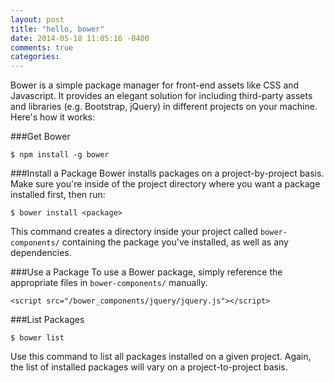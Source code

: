```yaml
---
layout: post
title: "hello, bower"
date: 2014-05-18 11:05:16 -0400
comments: true
categories: 
---
```


Bower is a simple package manager for front-end assets like CSS and
Javascript. It provides an elegant solution for including third-party assets and libraries (e.g.
Bootstrap, jQuery) in different projects on your machine.  Here's how it
works:

###Get Bower
```
$ npm install -g bower
```

###Install a Package
Bower installs packages on a project-by-project basis.  Make sure
you're inside of the project directory where you want a package installed first,
then run:

```
$ bower install <package>
```

This command creates a directory inside your project called ```bower-components/```
containing the package you've installed, as well as any dependencies.

###Use a Package
To use a Bower package, simply reference the appropriate files in ```bower-components/``` manually.  

```
<script src="/bower_components/jquery/jquery.js"></script>
```

###List Packages

```
$ bower list
```

Use this command to list all packages installed on a given project.  Again, the list of
installed packages will vary on a project-to-project basis.
